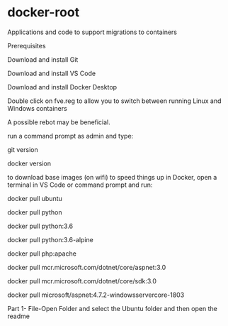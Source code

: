 # docker-root
Applications and code to support migrations to containers  

Prerequisites

Download and install Git  

Download and install VS Code  

Download and install Docker Desktop  

Double click on fve.reg to allow you to switch between running Linux and Windows containers

A possible rebot may be beneficial.  

run a command prompt as admin and type:

git version  

docker version 


to download base images (on wifi) to speed things up in Docker, open a terminal in VS Code or command prompt and run:

docker pull ubuntu  

docker pull python  

docker pull python:3.6  

docker pull python:3.6-alpine  

docker pull php:apache  

docker pull mcr.microsoft.com/dotnet/core/aspnet:3.0  

docker pull mcr.microsoft.com/dotnet/core/sdk:3.0  

docker pull microsoft/aspnet:4.7.2-windowsservercore-1803  

Part 1- File-Open Folder and select the Ubuntu folder and then open the readme



